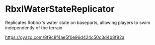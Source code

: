 # RbxlWaterStateReplicator
Replicates Roblox's water state on baseparts, allowing players to swim independently of the terrain

https://gyazo.com/8f9c8f4ae5f0e96d424c50c3d4b8f82a
